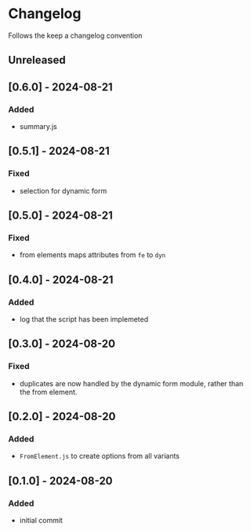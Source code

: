 # Changelog
Follows the keep a changelog convention

## Unreleased

## [0.6.0] - 2024-08-21
### Added
- summary.js

## [0.5.1] - 2024-08-21
### Fixed
- selection for dynamic form

## [0.5.0] - 2024-08-21
### Fixed
- from elements maps attributes from `fe` to `dyn`

## [0.4.0] - 2024-08-21
### Added
- log that the script has been implemeted

## [0.3.0] - 2024-08-20
### Fixed
- duplicates are now handled by the dynamic form module, rather than the from element.

## [0.2.0] - 2024-08-20
### Added
- `FromElement.js` to create options from all variants

## [0.1.0] - 2024-08-20
### Added
- initial commit

